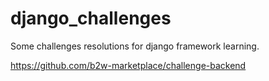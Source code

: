 # django_challenges
Some challenges resolutions for django framework learning.

https://github.com/b2w-marketplace/challenge-backend
